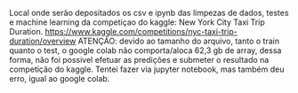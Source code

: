 Local onde serão depositados os csv e ipynb das limpezas de dados, testes e machine learning da competiçao do kaggle: New York City Taxi Trip Duration.
https://www.kaggle.com/competitions/nyc-taxi-trip-duration/overview
ATENÇÃO: devido ao tamanho do arquivo, tanto o train quanto o test, o google colab não comporta/aloca 62,3 gb de array, dessa forma, não foi possivel efetuar as predições e submeter o resultado na competição do kaggle.
Tentei fazer via jupyter notebook, mas também deu erro, igual ao google colab.
